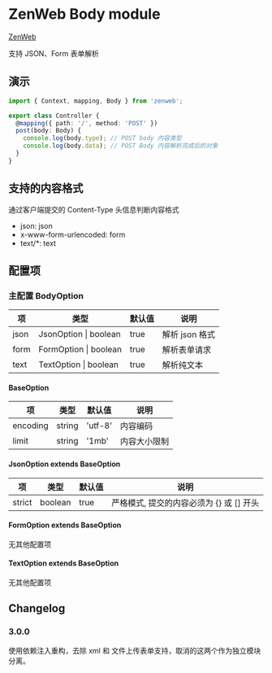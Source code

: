 # ZenWeb Body module

[ZenWeb](https://www.npmjs.com/package/zenweb)

支持 JSON、Form 表单解析

## 演示
```ts
import { Context, mapping, Body } from 'zenweb';

export class Controller {
  @mapping({ path: '/', method: 'POST' })
  post(body: Body) {
    console.log(body.type); // POST body 内容类型
    console.log(body.data); // POST Body 内容解析完成后的对象
  }
}
```

## 支持的内容格式
通过客户端提交的 Content-Type 头信息判断内容格式

- json: json
- x-www-form-urlencoded: form
- text/*: text

## 配置项

### 主配置 BodyOption
| 项 | 类型 | 默认值 | 说明 |
|----|-----|-------|-----|
| json | JsonOption \| boolean | true | 解析 json 格式 |
| form | FormOption \| boolean | true | 解析表单请求 |
| text | TextOption \| boolean | true | 解析纯文本 |

#### BaseOption
| 项 | 类型 | 默认值 | 说明 |
|----|-----|-------|-----|
| encoding | string | 'utf-8' | 内容编码 |
| limit | string | '1mb' | 内容大小限制 |

#### JsonOption extends BaseOption
| 项 | 类型 | 默认值 | 说明 |
|----|-----|-------|-----|
| strict | boolean | true | 严格模式, 提交的内容必须为 {} 或 [] 开头 |

#### FormOption extends BaseOption
无其他配置项
#### TextOption extends BaseOption
无其他配置项

## Changelog

### 3.0.0
使用依赖注入重构，去除 xml 和 文件上传表单支持，取消的这两个作为独立模块分离。

